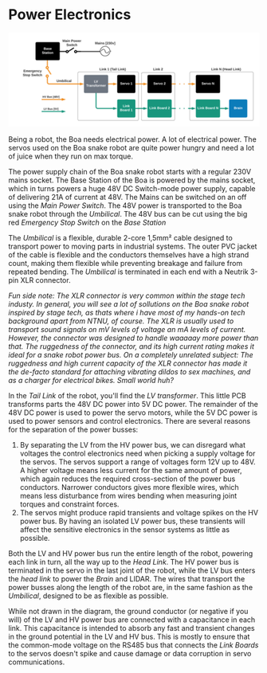 # Power Electronics 

![Power Electronics](static/power_electronics.png)

Being a robot, the Boa needs electrical power. A lot of electrical power. The servos used on the Boa snake robot are quite power hungry and need a lot of juice when they run on max torque. 

The power supply chain of the Boa snake robot starts with a regular 230V mains socket. The Base Station of the Boa is powered by the mains socket, which in turns powers a huge 48V DC Switch-mode power supply, capable of delivering 21A of current at 48V. The Mains can be switched on an off using the _Main Power Switch_. The 48V power is transported to the Boa snake robot through the _Umbilical_. The 48V bus can be cut using the big red _Emergency Stop Switch_ on the _Base Station_

The _Umbilical_ is a flexible, durable 2-core 1,5mm² cable designed to transport power to moving parts in industrial systems. The outer PVC jacket of the cable is flexible and the conductors themselves have a high strand count, making them flexible while preventing breakage and failure from repeated bending. The _Umbilical_ is terminated in each end with a Neutrik 3-pin XLR connector.

_Fun side note: The XLR connector is very common within the stage tech industy. In general, you will see a lot of sollutions on the Boa snake robot inspired by stage tech, as thats where i have most of my hands-on tech background apart from NTNU, of course. The XLR is usually used to transport sound signals on mV levels of voltage an mA levels of current. However, the connector was designed to handle waaaaay more power than that. The ruggedness of the connector, and its high current rating makes it ideal for a snake robot power bus. On a completely unrelated subject: The ruggedness and high current capacity of the XLR connector has made it the de-facto standard for attaching vibrating dildos to sex machines, and as a charger for electrical bikes. Small world huh?_

In the _Tail Link_ of the robot, you'll find the _LV transformer_. This little PCB transforms parts the 48V DC power into 5V DC power. The remainder of the 48V DC power is used to power the servo motors, while the 5V DC power is used to power sensors and control electronics. There are several reasons for the separation of the power busses:

1. By separating the LV from the HV power bus, we can disregard what voltages the control electronics need when picking a supply voltage for the servos. The servos support a range of voltages form 12V up to 48V. A higher voltage means less current for the same amount of power, which again reduces the required cross-section of the power bus conductors. Narrower conductors gives more flexible wires, which means less disturbance from wires bending when measuring joint torques and constraint forces.
2. The servos might produce rapid transients and voltage spikes on the HV power bus. By having an isolated LV power bus, these transients will affect the sensitive electronics in the sensor systems as little as possible.

Both the LV and HV power bus run the entire length of the robot, powering each link in turn, all the way up to the _Head Link_. The HV power bus is terminated in the servo in the last joint of the robot, while the LV bus enters the _head link_ to power the _Brain_ and LIDAR. The wires that transport the power busses along the length of the robot are, in the same fashion as the _Umbilical_, designed to be as flexible as possible.

While not drawn in the diagram, the ground conductor (or negative if you will) of the LV and HV power bus are connected with a capacitance in each link. This capacitance is intended to absorb any fast and transient changes in the ground potential in the LV and HV bus. This is mostly to ensure that the common-mode voltage on the RS485 bus that connects the _Link Boards_ to the servos doesn't spike and cause damage or data corruption in servo communications.